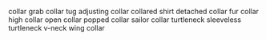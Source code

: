 collar grab
collar tug
adjusting collar
collared shirt
detached collar
fur collar
high collar
open collar
popped collar
sailor collar
turtleneck
sleeveless turtleneck
v-neck
wing collar
